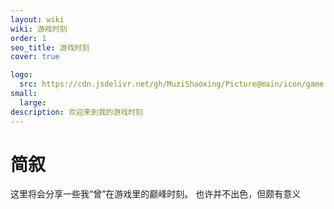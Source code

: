 ```yaml
---
layout: wiki
wiki: 游戏时刻
order: 1
seo_title: 游戏时刻
cover: true

logo:
  src: https://cdn.jsdelivr.net/gh/MuziShaoxing/Picture@main/icon/game.png
small: 
  large: 
description: 欢迎来到我的游戏时刻
---
```


# 简叙
这里将会分享一些我“曾”在游戏里的巅峰时刻。
也许并不出色，但颇有意义